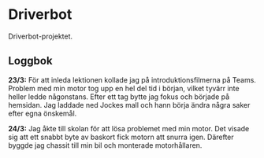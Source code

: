 # Driverbot

Driverbot-projektet.

## Loggbok

**23/3:** För att inleda lektionen kollade jag på introduktionsfilmerna på Teams. Problem med min motor tog upp en hel del tid i början, vilket tyvärr inte heller ledde någonstans. Efter ett tag bytte jag fokus och började på hemsidan. Jag laddade ned Jockes mall och hann börja ändra några saker efter egna önskemål. 

**24/3:** Jag åkte till skolan för att lösa problemet med min motor. Det visade sig att ett snabbt byte av baskort fick motorn att snurra igen. Därefter byggde jag chassit till min bil och monterade motorhållaren. 
